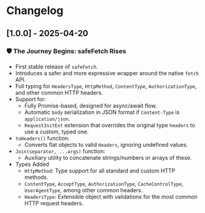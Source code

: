 # Changelog

## [1.0.0] - 2025-04-20

### 🛡️ The Journey Begins: safeFetch Rises

- First stable release of `safeFetch`.
- Introduces a safer and more expressive wrapper around the native `fetch` API.
- Full typing for `HeadersType`, `HttpMethod`, `ContentType`, `AuthorizationType`, and other common HTTP headers.
- Support for:
  - Fully Promise-based, designed for async/await flow.
  - Automatic `body` serialization in JSON format if `Content-Type` is `application/json`.
  - `RequestInitExt` extension that overrides the original type `headers` to use a custom, typed one.
- `toHeaders()` function:
  - Converts flat objects to valid `Headers`, ignoring undefined values.
- `Join(separator, ...args)` function:
  - Auxiliary utility to concatenate strings/numbers or arrays of these.
- Types Added
  - `HttpMethod`: Type support for all standard and custom HTTP methods.
  - `ContentType`, `AcceptType`, `AuthorizationType`, `CacheControlType`, `UserAgentType`, among other common headers.
  - `HeadersType`: Extensible object with validations for the most common HTTP request headers.
